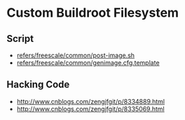 # Custom Buildroot Filesystem

## Script

* [refers/freescale/common/post-image.sh](refers/freescale/common/post-image.sh)
* [refers/freescale/common/genimage.cfg.template](refers/freescale/common/genimage.cfg.template)

## Hacking Code

* http://www.cnblogs.com/zengjfgit/p/8334889.html
* http://www.cnblogs.com/zengjfgit/p/8335069.html
